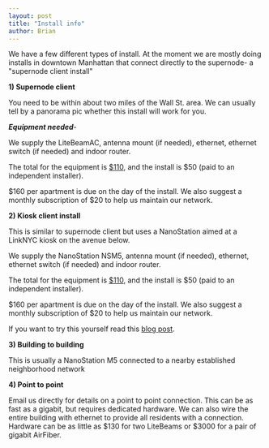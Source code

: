 ```yaml
---
layout: post
title: "Install info"
author: Brian
---
```


We have a few different types of install. At the moment we are mostly doing installs in downtown Manhattan that connect directly to the supernode- a "supernode client install"

**1) Supernode client**

You need to be within about two miles of the Wall St. area. We can usually tell by a panorama pic whether this install will work for you.

***Equipment needed***-

We supply the LiteBeamAC, antenna mount (if needed), ethernet, ethernet switch (if needed) and indoor router.

The total for the equipment is [$110](https://nycmesh.net/donate/), and the install is $50 (paid to an independent installer).

$160 per apartment is due on the day of the install. We also suggest a monthly subscription of $20 to help us maintain our network.


**2) Kiosk client install**

This is similar to supernode client but uses a NanoStation aimed at a LinkNYC kiosk on the avenue below.

We supply the NanoStation NSM5, antenna mount (if needed), ethernet, ethernet switch (if needed) and indoor router.

The total for the equipment is [$110](https://nycmesh.net/donate/), and the install is $50 (paid to an independent installer).

$160 per apartment is due on the day of the install. We also suggest a monthly subscription of $20 to help us maintain our network.

If you want to try this yourself read this [blog post](../public-access-points).

**3) Building to building**

This is usually a NanoStation M5 connected to a nearby established neighborhood network

**4) Point to point**

Email us directly for details on a point to point connection. This can be as fast as a gigabit, but requires dedicated hardware. We can also wire the entire building with ethernet to provide all residents with a connection. Hardware can be as little as $130 for two LiteBeams or $3000 for a pair of gigabit AirFiber.







